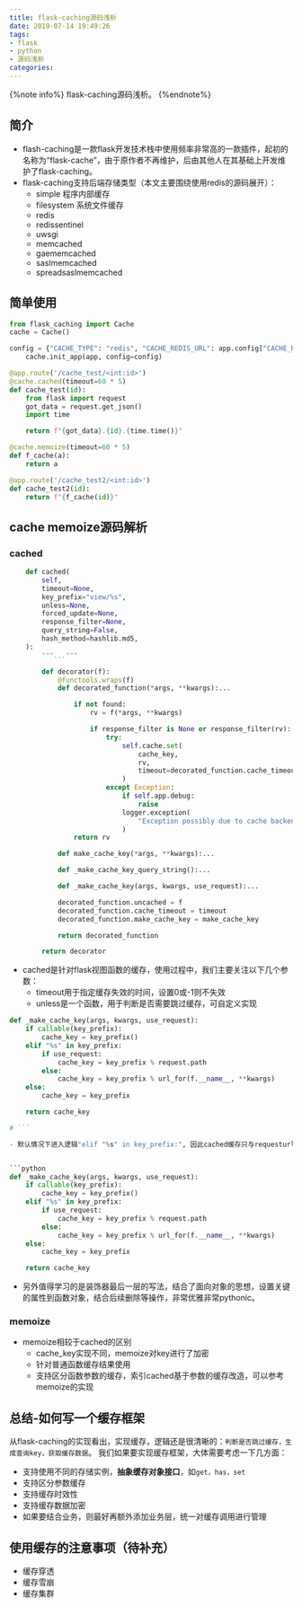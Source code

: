 ```yaml
---
title: flask-caching源码浅析
date: 2019-07-14 19:49:26
tags:
- flask
- python
- 源码浅析
categories:
---
```


{%note info%}
flask-caching源码浅析。
{%endnote%}
<!--more-->

## 简介
- flash-caching是一款flask开发技术栈中使用频率非常高的一款插件，起初的名称为“flask-cache”，由于原作者不再维护，后由其他人在其基础上开发维护了flask-caching。
- flask-caching支持后端存储类型（本文主要围绕使用redis的源码展开）：
	- simple 程序内部缓存
	- filesystem 系统文件缓存
	- redis
	- redissentinel
	- uwsgi
	- memcached
	- gaememcached
	- saslmemcached
	- spreadsaslmemcached

## 简单使用
```python
from flask_caching import Cache
cache = Cache()

config = {"CACHE_TYPE": "redis", "CACHE_REDIS_URL": app.config["CACHE_REDIS_URL"]}
    cache.init_app(app, config=config)

@app.route('/cache_test/<int:id>')
@cache.cached(timeout=60 * 5)
def cache_test(id):
    from flask import request
    got_data = request.get_json()
    import time

    return f"{got_data}.{id}.{time.time()}"

@cache.memoize(timeout=60 * 5)
def f_cache(a):
    return a

@app.route('/cache_test2/<int:id>')
def cache_test2(id):
    return f"{f_cache(id)}"

```


## cache memoize源码解析
### **cached**

```python
    def cached(
        self,
        timeout=None,
        key_prefix="view/%s",
        unless=None,
        forced_update=None,
        response_filter=None,
        query_string=False,
        hash_method=hashlib.md5,
    ):
        """..."""

        def decorator(f):
            @functools.wraps(f)
            def decorated_function(*args, **kwargs):...

                if not found:
                    rv = f(*args, **kwargs)

                    if response_filter is None or response_filter(rv):
                        try:
                            self.cache.set(
                                cache_key,
                                rv,
                                timeout=decorated_function.cache_timeout,
                            )
                        except Exception:
                            if self.app.debug:
                                raise
                            logger.exception(
                                "Exception possibly due to cache backend."
                            )
                return rv

            def make_cache_key(*args, **kwargs):...

            def _make_cache_key_query_string():...

            def _make_cache_key(args, kwargs, use_request):...

            decorated_function.uncached = f
            decorated_function.cache_timeout = timeout
            decorated_function.make_cache_key = make_cache_key

            return decorated_function

        return decorator
```


- cached是针对flask视图函数的缓存，使用过程中，我们主要关注以下几个参数：
	- timeout用于指定缓存失效的时间，设置0或-1则不失效
	- unless是一个函数，用于判断是否需要跳过缓存，可自定义实现
		

```python
def _make_cache_key(args, kwargs, use_request):
    if callable(key_prefix):
        cache_key = key_prefix()
    elif "%s" in key_prefix:
        if use_request:
            cache_key = key_prefix % request.path
        else:
            cache_key = key_prefix % url_for(f.__name__, **kwargs)
    else:
        cache_key = key_prefix

    return cache_key

# ```

- 默认情况下进入逻辑"elif "%s" in key_prefix:", 因此cached缓存只与requesturl相关，与视图函数的传参无关，`这里不太了解作者的实现意图，为什么不结合请求参数，且不太方便扩展或重写_make_cache_key`，若需要结合请求参数进行缓存，则就要对整个cached方便重写，存在大量冗余代码。具体的实现大概为通过flask.request.get_json()获取request_body，并结合业务对影响缓存的参数设置缓存。


```python
def _make_cache_key(args, kwargs, use_request):
    if callable(key_prefix):
        cache_key = key_prefix()
    elif "%s" in key_prefix:
        if use_request:
            cache_key = key_prefix % request.path
        else:
            cache_key = key_prefix % url_for(f.__name__, **kwargs)
    else:
        cache_key = key_prefix

    return cache_key
```
- 另外值得学习的是装饰器最后一层的写法，结合了面向对象的思想，设置关键的属性到函数对象，结合后续删除等操作，非常优雅非常pythonic。

### **memoize**
- memoize相较于cached的区别
	- cache_key实现不同，memoize对key进行了加密
	- 针对普通函数缓存结果使用
	- 支持区分函数参数的缓存，索引cached基于参数的缓存改造，可以参考memoize的实现

## 总结-如何写一个缓存框架
从flask-caching的实现看出，实现缓存，逻辑还是很清晰的：`判断是否跳过缓存，生成查询key，获取缓存数据`。
我们如果要实现缓存框架，大体需要考虑一下几方面：
- 支持使用不同的存储实例，**抽象缓存对象接口**，如`get，has，set`
- 支持区分参数缓存
- 支持缓存时效性
- 支持缓存数据加密
- 如果要结合业务，则最好再额外添加业务层，统一对缓存调用进行管理


## 使用缓存的注意事项（待补充）
- 缓存穿透
- 缓存雪崩
- 缓存集群